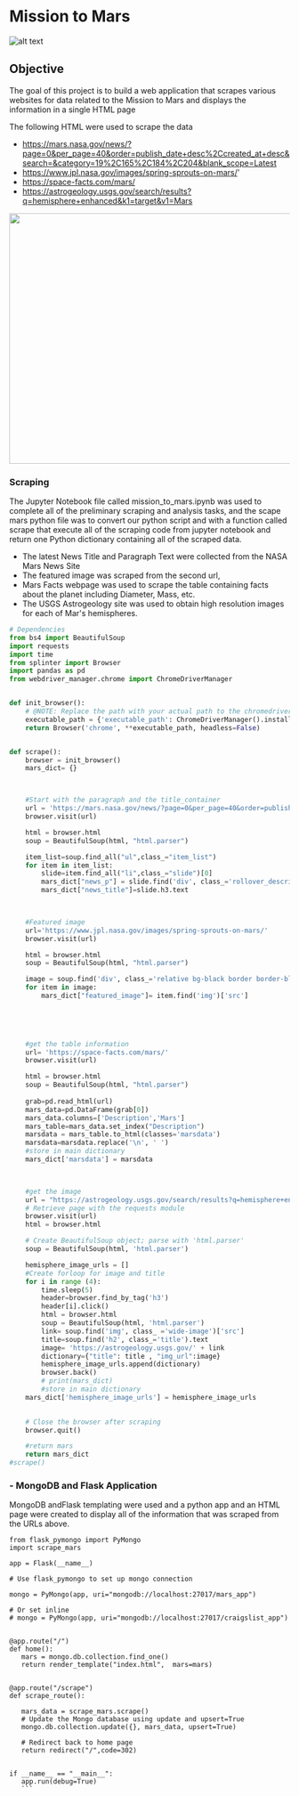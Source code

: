 # Mission to Mars
![alt text](https://github.com/Claude-Hanfou/Web-Scraping-Project/blob/main/Image/mars%20image.jpg "Mars")

## Objective
The goal of this project is to build a web application that scrapes various websites for data related to the Mission to Mars and displays the information in a single HTML page

The following HTML were used to scrape the data 

* https://mars.nasa.gov/news/?page=0&per_page=40&order=publish_date+desc%2Ccreated_at+desc&search=&category=19%2C165%2C184%2C204&blank_scope=Latest
* https://www.jpl.nasa.gov/images/spring-sprouts-on-mars/'
* https://space-facts.com/mars/
* https://astrogeology.usgs.gov/search/results?q=hemisphere+enhanced&k1=target&v1=Mars

<img src="https://github.com/Claude-Hanfou/Web-Scraping-Project/blob/main/Image/Mission%20to%20Mars%20-%20Google%20Chrome%202021-01-31%2021-34-15_Trim.gif" width="600" height="450" /> 

### Scraping

The Jupyter Notebook file called mission_to_mars.ipynb was used to complete all of the preliminary scraping and analysis tasks, and the scape mars python file was to convert our python script and with a function called scrape that execute all of the scraping code from jupyter notebook and return one Python dictionary containing all of the scraped data.

* The latest News Title and Paragraph Text were collected from the  NASA Mars News Site  
* The featured image was scraped from the second url,
* Mars Facts webpage was used to scrape the table containing facts about the planet including Diameter, Mass, etc.
* The USGS Astrogeology site was used to obtain high resolution images for each of Mar's hemispheres.

```python
# Dependencies
from bs4 import BeautifulSoup
import requests
import time
from splinter import Browser
import pandas as pd
from webdriver_manager.chrome import ChromeDriverManager


def init_browser():
    # @NOTE: Replace the path with your actual path to the chromedriver
    executable_path = {'executable_path': ChromeDriverManager().install()}
    return Browser('chrome', **executable_path, headless=False)


def scrape():
    browser = init_browser()
    mars_dict= {}



    #Start with the paragraph and the title_container
    url = 'https://mars.nasa.gov/news/?page=0&per_page=40&order=publish_date+desc%2Ccreated_at+desc&search=&category=19%2C165%2C184%2C204&blank_scope=Latest'
    browser.visit(url)

    html = browser.html
    soup = BeautifulSoup(html, "html.parser")

    item_list=soup.find_all("ul",class_="item_list")
    for item in item_list:
        slide=item.find_all("li",class_="slide")[0]
        mars_dict["news_p"] = slide.find('div', class_='rollover_description_inner').text.strip()  
        mars_dict["news_title"]=slide.h3.text
    


    #Featured image
    url='https://www.jpl.nasa.gov/images/spring-sprouts-on-mars/'    
    browser.visit(url)

    html = browser.html
    soup = BeautifulSoup(html, "html.parser")

    image = soup.find('div', class_='relative bg-black border border-black')
    for item in image:
        mars_dict["featured_image"]= item.find('img')['src']
    



    
    #get the table information
    url= 'https://space-facts.com/mars/'
    browser.visit(url)

    html = browser.html
    soup = BeautifulSoup(html, "html.parser")
   
    grab=pd.read_html(url)
    mars_data=pd.DataFrame(grab[0])
    mars_data.columns=['Description','Mars']
    mars_table=mars_data.set_index("Description")
    marsdata = mars_table.to_html(classes='marsdata')
    marsdata=marsdata.replace('\n', ' ')
    #store in main dictionary
    mars_dict['marsdata'] = marsdata
    


    #get the image
    url = "https://astrogeology.usgs.gov/search/results?q=hemisphere+enhanced&k1=target&v1=Mars"
    # Retrieve page with the requests module
    browser.visit(url)
    html = browser.html

    # Create BeautifulSoup object; parse with 'html.parser'
    soup = BeautifulSoup(html, 'html.parser')

    hemisphere_image_urls = []
    #Create forloop for image and title
    for i in range (4):
        time.sleep(5)
        header=browser.find_by_tag('h3')
        header[i].click()
        html = browser.html
        soup = BeautifulSoup(html, 'html.parser')
        link= soup.find('img', class_ ='wide-image')['src']
        title=soup.find('h2', class_='title').text
        image= 'https://astrogeology.usgs.gov/' + link
        dictionary={"title": title , "img_url":image}
        hemisphere_image_urls.append(dictionary)
        browser.back()
        # print(mars_dict)
        #store in main dictionary
    mars_dict['hemisphere_image_urls'] = hemisphere_image_urls

    
    # Close the browser after scraping
    browser.quit()

    #return mars
    return mars_dict
#scrape()

```

### - MongoDB and Flask Application
 MongoDB andFlask templating were used and a python app and an HTML page were created to display all of the information that was scraped from the URLs above.
 
 ```from flask import Flask, render_template, redirect
from flask_pymongo import PyMongo
import scrape_mars

app = Flask(__name__)

# Use flask_pymongo to set up mongo connection

mongo = PyMongo(app, uri="mongodb://localhost:27017/mars_app")

# Or set inline
# mongo = PyMongo(app, uri="mongodb://localhost:27017/craigslist_app")


@app.route("/")
def home():
    mars = mongo.db.collection.find_one()
    return render_template("index.html",  mars=mars)


@app.route("/scrape")
def scrape_route():
    
    mars_data = scrape_mars.scrape()
    # Update the Mongo database using update and upsert=True
    mongo.db.collection.update({}, mars_data, upsert=True)

    # Redirect back to home page
    return redirect("/",code=302)


if __name__ == "__main__":
    app.run(debug=True)
    ```
